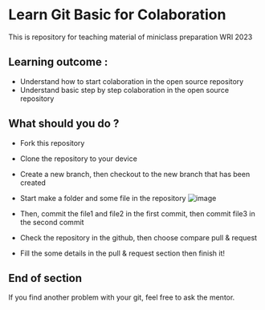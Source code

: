 # Learn Git Basic for Colaboration
This is repository for teaching material of miniclass preparation WRI 2023
## Learning outcome :
* Understand how to start colaboration in the open source repository
* Understand basic step by step colaboration in the open source repository

## What should you do ?
* Fork this repository
* Clone the repository to your device
* Create a new branch, then checkout to the new branch that has been created 
* Start make a folder and some file in the repository
  ![image](https://github.com/srikresna/preparation-git/assets/28501206/59358a72-4994-4065-a1e6-100195b773a7)

* Then, commit the file1 and file2 in the first commit, then commit file3 in the second commit
* Check the repository in the github, then choose compare pull & request
* Fill the some details in the pull & request section then finish it!

## End of section
If you find another problem with your git, feel free to ask the mentor.

